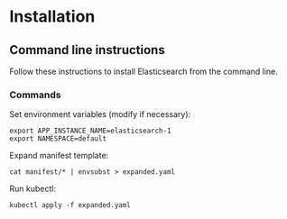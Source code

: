 # Installation

## Command line instructions

Follow these instructions to install Elasticsearch from the command line.

### Commands

Set environment variables (modify if necessary):
```
export APP_INSTANCE_NAME=elasticsearch-1
export NAMESPACE=default
```

Expand manifest template:
```
cat manifest/* | envsubst > expanded.yaml
```

Run kubectl:
```
kubectl apply -f expanded.yaml
```
